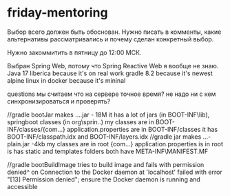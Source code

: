 # friday-mentoring

Выбор всего должен быть обоснован. Нужно писать в комменты, какие альтернативы рассматривались и почему сделан конкретный выбор.

Нужно закоммитить в пятницу до 12:00 МСК.

Выбран Spring Web, потому что Spring Reactive Web я вообще не знаю.
Java 17 liberica because it's on real work
gradle 8.2 because it's newest
alpine linux in docker because it's mininal

questions
мы считаем что на сервере точное время? не надо ни с кем синхронизироваться и проверять?


//gradle bootJar makes ....jar - 18M
it has a lot of jars (in BOOT-INF\lib), springboot classes (in org\sprin..) 
my classes are in BOOT-INF/classes/{com...}
application.properties are in BOOT-INF/classes
it has BOOT-INF/classpath.idx and BOOT-INF/layers.idx
//gradle jar makes ...-plain.jar -4kb
my classes are in root {com...}
application.properties is in root
is has static and templates folders
both have META-INF\MANIFEST.MF

//gradle bootBuildImage tries to build image and fails with permission denied^
on Connection to the Docker daemon at 'localhost' failed with error "[13] Permission denied"; ensure the Docker daemon is running and accessible
